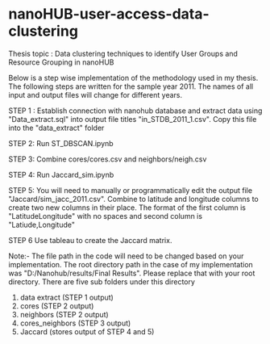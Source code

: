 # nanoHUB-user-access-data-clustering
Thesis topic : Data clustering techniques to identify User Groups and Resource Grouping in nanoHUB

Below is a step wise implementation of the methodology used in my thesis. The following steps are written for the sample year 2011. The names of all input and output files will change for different years.

STEP 1 : 
Establish connection with nanohub database and extract data using "Data_extract.sql" into output file titles "in_STDB_2011_1.csv". Copy this file into the "data_extract" folder

STEP 2: 
Run ST_DBSCAN.ipynb

STEP 3: 
Combine cores/cores.csv and neighbors/neigh.csv

STEP 4:
Run Jaccard_sim.ipynb

STEP 5:
You will need to manually or programmatically edit the output file "Jaccard/sim_jacc_2011.csv". Combine to latitude and longitude columns to create two new columns in their place. The format of the first column is "LatitudeLongitude" with no spaces and second column is "Latiude,Longitude"

STEP 6
Use tableau to create the Jaccard matrix.

Note:- The file path in the code will need to be changed based on your implementation. The root directory path in the case of my implementation was "D:/Nanohub/results/Final Results". Please replace that with your root directory. There are five sub folders under this directory
1. data extract (STEP 1 output)
2. cores (STEP 2 output)
3. neighbors (STEP 2 output)
4. cores_neighbors (STEP 3 output)
5. Jaccard (stores output of STEP 4 and 5)
